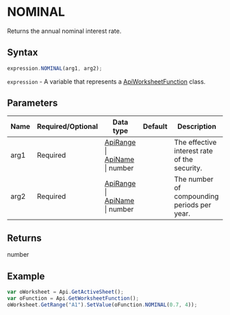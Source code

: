 # NOMINAL

Returns the annual nominal interest rate.

## Syntax

```javascript
expression.NOMINAL(arg1, arg2);
```

`expression` - A variable that represents a [ApiWorksheetFunction](../ApiWorksheetFunction.md) class.

## Parameters

| **Name** | **Required/Optional** | **Data type** | **Default** | **Description** |
| ------------- | ------------- | ------------- | ------------- | ------------- |
| arg1 | Required | [ApiRange](../../ApiRange/ApiRange.md) \| [ApiName](../../ApiName/ApiName.md) \| number |  | The effective interest rate of the security. |
| arg2 | Required | [ApiRange](../../ApiRange/ApiRange.md) \| [ApiName](../../ApiName/ApiName.md) \| number |  | The number of compounding periods per year. |

## Returns

number

## Example



```javascript
var oWorksheet = Api.GetActiveSheet();
var oFunction = Api.GetWorksheetFunction();
oWorksheet.GetRange("A1").SetValue(oFunction.NOMINAL(0.7, 4));
```

